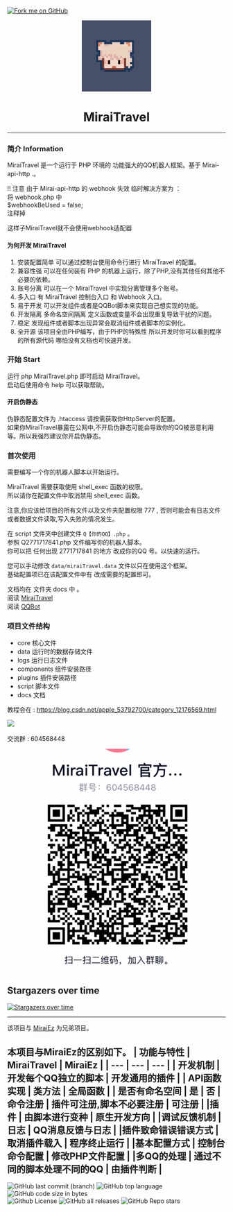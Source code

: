 <a href="https://github.com/MR-XieXuan/MiraiTravel"><img decoding="async" loading="lazy" width="149" height="149" src="https://github.blog/wp-content/uploads/2008/12/forkme_left_darkblue_121621.png?resize=149%2C149" class="attachment-full size-full" alt="Fork me on GitHub" data-recalc-dims="1"></a>
<div align="center">
<img width="160" src="docs/img/MiraiTravelico.jpg" alt="logo"> </img>
<h1 >
MiraiTravel
</h1>
</div>

----

### 简介 Information
MiraiTravel 是一个运行于 PHP 环境的 功能强大的QQ机器人框架。基于 Mirai-api-http .。</br>

<!-- [![Downloads](https://img.shields.io/github/downloads/MR-XieXuan/MiraiTravel/total)](https://github.com/MR-XieXuan/MiraiTravel/releases) -->
!! 注意 由于 Mirai-api-http 的 webhook 失效 临时解决方案为 ： </br>
将 webhook.php 中  </br>
\$webhookBeUsed = false; </br>
注释掉 </br>

这样子MiraiTravel就不会使用webhook适配器

#### 为何开发 MiraiTravel
1. 安装配置简单 可以通过控制台使用命令行进行 MiraiTravel 的配置。
2. 兼容性强 可以在任何装有 PHP 的机器上运行，除了PHP,没有其他任何其他不必要的依赖。
3. 账号分离 可以在一个 MiraiTravel 中实现分离管理多个账号。
4. 多入口 有 MiraiTravel 控制台入口 和 Webhook 入口。
5. 易于开发 可以开发组件或者是QQBot脚本来实现自己想实现的功能。
6. 开发隔离 多命名空间隔离 定义函数或变量不会出现重复导致干扰的问题。
7. 稳定 发现组件或者脚本出现异常会取消组件或者脚本的实例化。
8. 全开源 该项目全由PHP编写，由于PHP的特殊性 所以开发时你可以看到程序的所有源代码 哪怕没有文档也可快速开发。

### 开始 Start
运行 php MiraiTravel.php 即可启动 MiraiTravel。</br>
启动后使用命令 help 可以获取帮助。</br>

#### 开启伪静态
伪静态配置文件为 .htaccess 请按需获取你HttpServer的配置。</br>
如果你MiraiTravel暴露在公网中,不开启伪静态可能会导致你的QQ被恶意利用等。所以我强烈建议你开启伪静态。

### 首次使用 
需要编写一个你的机器人脚本以开始运行。</br>

MiraiTravel 需要获取使用 shell_exec 函数的权限。</br>
所以请你在配置文件中取消禁用 shell_exec 函数。</br>

注意,你应该给项目的所有文件以及文件夹配置权限 777 , 否则可能会有日志文件或者数据文件读取,写入失败的情况发生。

在 script 文件夹中创建文件 ``Q【你的QQ】.php`` 。 </br>
参照 Q2771717841.php 文件编写你的机器人脚本。</br>
你可以把 任何出现 2771717841 的地方 改成你的QQ 号。以快速的运行。</br>

您可以手动修改 ``data/miraiTravel.data`` 文件以只在使用这个框架。</br>
基础配置项已在该配置文件中有 改成需要的配置即可。 </br>

[QQBot]:./docs/QQBot.md
[Plugin]:./docs/Plugin.md
[MiraiTravel]:./docs/MiraiTravel.md

文档均在 文件夹 docs 中 。 </br>
阅读 [MiraiTravel]  </br>
阅读 [QQBot]  </br>

### 项目文件结构
* core  核心文件 
* data  运行时的数据存储文件
* logs  运行日志文件
* components    组件安装路径
* plugins   插件安装路径
* script    脚本文件
* docs  文档

教程会在 :
https://blog.csdn.net/apple_53792700/category_12176569.html

![](https://komarev.com/ghpvc/?username=Mr-XieXuan)  

交流群 : 604568448 </br>
<div align="center">
<img src="docs/img/qqgroup.png" ></img>
</div>


## Stargazers over time
[![Stargazers over time](https://starchart.cc/MR-XieXuan/MiraiTravel.svg)](https://starchart.cc/MR-XieXuan/MiraiTravel)

---
该项目与 [MiraiEz](https://github.com/nkxingxh/MiraiEz) 为兄弟项目。

本项目与MiraiEz的区别如下。
| 功能与特性 | MiraiTravel |	MiraiEz |
| --- | --- | --- |
| 开发机制 | 开发每个QQ独立的脚本 | 开发通用的插件 |
| API函数实现 | 类方法 | 全局函数 |
| 是否有命名空间 | 是 | 否 
|命令注册 | 插件可注册,脚本不必要注册 | 可注册 |
|插件 | 由脚本进行变种 | 原生开发方向 |
|调试反馈机制 | 日志 | QQ消息反馈与日志 |
|插件致命错误错误方式 | 取消插件载入 | 程序终止运行 |
|基本配置方式 | 控制台命令配置 | 修改PHP文件配置 |
|多QQ的处理 | 通过不同的脚本处理不同的QQ | 由插件判断 |
---

![GitHub last commit (branch)](https://img.shields.io/github/last-commit/MR-XieXuan/MiraiTravel/main?style=for-the-badge)
![GitHub top language](https://img.shields.io/github/languages/top/Mr-XieXuan/MiraiTravel?style=for-the-badge)
![GitHub code size in bytes](https://img.shields.io/github/languages/code-size/Mr-XieXuan/MiraiTravel?color=red&style=for-the-badge)</br>
![Github License](https://img.shields.io/github/license/Mr-XieXuan/MiraiTravel)
![GitHub all releases](https://img.shields.io/github/downloads/Mr-XieXuan/MiraiTravel/total?style=social)
![GitHub Repo stars](https://img.shields.io/github/stars/Mr-XieXuan/MiraiTravel?style=social)
